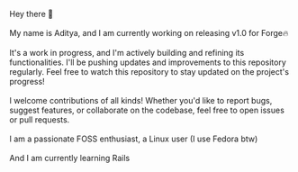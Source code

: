 Hey there 👋
<br>
<br>
My name is Aditya, and I am currently working on releasing v1.0 for Forge🔥 <br>
<br>
It's a work in progress, and I'm actively building and refining its functionalities. I'll be pushing updates and improvements to this repository regularly. Feel free to watch this repository to stay updated on the project's progress! <br>
<br>
I welcome contributions of all kinds! Whether you'd like to report bugs, suggest features, or collaborate on the codebase, feel free to open issues or pull requests. <br>
<br>
I am a passionate FOSS enthusiast, a Linux user (I use Fedora btw)
<br>
<br>
And I am currently learning Rails
